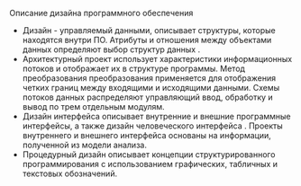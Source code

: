 Описание дизайна программного обеспечения


- Дизайн - управляемый данными, описывает структуры, которые находятся внутри ПО. Атрибуты и отношения между объектами данных определяют выбор структур данных .
- Архитектурный проект использует характеристики информационных потоков и отображает их в структуре программы. Метод преобразования преобразования применяется для отображения четких границ между входящими и исходящими данными. Схемы потоков данных распределяют управляющий ввод, обработку и вывод по трем отдельным модулям.
- Дизайн интерфейса описывает внутренние и внешние программные интерфейсы, а также дизайн человеческого интерфейса . Проекты внутреннего и внешнего интерфейса основаны на информации, полученной из модели анализа.
- Процедурный дизайн описывает концепции структурированного программирования с использованием графических, табличных и текстовых обозначений.


